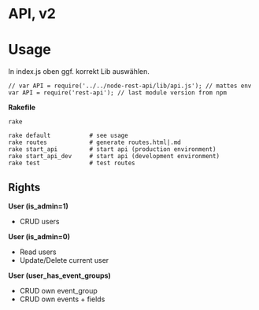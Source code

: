 # API, v2
 
# Usage

In index.js oben ggf. korrekt Lib auswählen. 
```
// var API = require('../../node-rest-api/lib/api.js'); // mattes env
var API = require('rest-api'); // last module version from npm
```

__Rakefile__
```
rake

rake default           # see usage
rake routes            # generate routes.html|.md
rake start_api         # start api (production environment)
rake start_api_dev     # start api (development environment)
rake test              # test routes
```

## Rights 

__User (is_admin=1)__
 * CRUD users

__User (is_admin=0)__
 * Read users
 * Update/Delete current user

__User (user_has_event_groups)__
 * CRUD own event_group
 * CRUD own events + fields